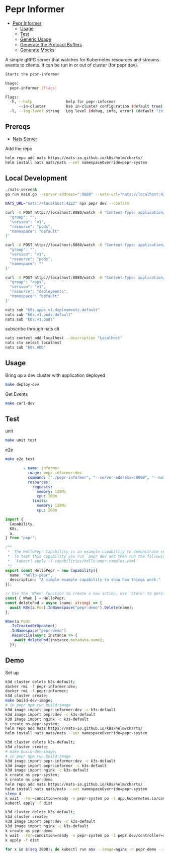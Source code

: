 # Pepr Informer

- [Pepr Informer](#pepr-informer)
  - [Usage](#usage)
  - [Test](#test)
  - [Generic Usage](#generic-usage)
  - [Generate the Protocol Buffers](#generate-the-protocol-buffers)
  - [Generate Mocks](#generate-mocks)

A simple gRPC server that watches for Kubernetes resources and streams events to clients. It can be run in or out of cluster (for pepr dev).

```bash
Starts the pepr-informer

Usage:
  pepr-informer [flags]

Flags:
  -h, --help               help for pepr-informer
      --in-cluster         Use in-cluster configuration (default true)
  -l, --log-level string   Log level (debug, info, error) (default "info")
```

## Prereqs

- [Nats Server](https://github.com/nats-io/nats-server/releases/tag/v2.10.26)

Add the repo 
```bash
helm repo add nats https://nats-io.github.io/k8s/helm/charts/
helm install nats nats/nats --set namespaceOverride=pepr-system
```

## Local Development

```bash
./nats-server&
go run main.go --server-address=":8080" --nats-url="nats://localhost:4222" --in-cluster=false
```

```bash
NATS_URL="nats://localhost:4222" npx pepr dev --confirm 
```

```bash
curl -X POST http://localhost:8080/watch -H "Content-Type: application/json" -d '{
  "group": "",
  "version": "v1",
  "resource": "pods",
  "namespace": "default"
}'

curl -X POST http://localhost:8080/watch -H "Content-Type: application/json" -d '{
  "group": "",
  "version": "v1",
  "resource": "pods",
  "namespace": ""
}'

curl -X POST http://localhost:8080/watch -H "Content-Type: application/json" -d '{
  "group": "apps",
  "version": "v1",
  "resource": "deployments",
  "namespace": "default"
}'

nats sub "k8s.apps.v1.deployments.default"
nats sub "k8s.v1.pods.default"
nats sub "k8s.v1.pods"
```

subscribe through nats cli 

```bash
nats context add localhost --description "Localhost"
nats ctx select localhost
nats sub "k8s.ADD"
```

## Usage

Bring up a dev cluster with application deployed  
```bash
make deploy-dev
```

Get Events

```bash
make curl-dev
```


## Test 

unit 
```bash
make unit test
```

e2e
```bash
make e2e test
```

```yaml
        - name: informer
          image: pepr-informer:dev
          command: ["./pepr-informer", "--server-address=:8080", "--nats-url=nats://nats-headless:4222"]
          resources:
            requests:
              memory: 128Mi
              cpu: 100m
            limits:
              memory: 128Mi
              cpu: 200m
```

```ts
import {
  Capability,
  K8s,
  a,
} from "pepr";

/**
 *  The HelloPepr Capability is an example capability to demonstrate some general concepts of Pepr.
 *  To test this capability you run `pepr dev`and then run the following command:
 *  `kubectl apply -f capabilities/hello-pepr.samples.yaml`
 */
export const HelloPepr = new Capability({
  name: "hello-pepr",
  description: "A simple example capability to show how things work."
});

// Use the 'When' function to create a new action, use 'Store' to persist data
const { When } = HelloPepr;
const deletePod = async (name: string) => {
  await K8s(a.Pod).InNamespace("pepr-demo").Delete(name);
};

When(a.Pod)
  .IsCreatedOrUpdated()
  .InNamespace("pepr-demo")
  .Reconcile(async instance => {
    await deletePod(instance.metadata.name);
  });
```


## Demo 


Set up

```bash
k3d cluster delete k3s-default;
docker rmi -f pepr-informer:dev;
docker rmi -f pepr:informer; 
k3d cluster create;
make build-dev-image;
# in pepr npm run build:image
k3d image import pepr-informer:dev -c k3s-default
k3d image import pepr:dev -c k3s-default
k3d image import nginx -c k3s-default
k create ns pepr-system;
helm repo add nats https://nats-io.github.io/k8s/helm/charts/
helm install nats nats/nats --set namespaceOverride=pepr-system
```


```bash
k3d cluster delete k3s-default;
k3d cluster create;
# make build-dev-image;
# in pepr npm run build:image
k3d image import pepr-informer:dev -c k3s-default
k3d image import pepr:informer -c k3s-default
k3d image import nginx -c k3s-default
k create ns pepr-system;
k create ns pepr-demo 
helm repo add nats https://nats-io.github.io/k8s/helm/charts/
helm install nats nats/nats --set namespaceOverride=pepr-system
sleep 4
k wait --for=condition=ready -n pepr-system po -l app.kubernetes.io/component=nats
kubectl apply -f dist
```

```bash
k3d cluster delete k3s-default;
k3d cluster create;
k3d image import pepr:dev -c k3s-default
k3d image import nginx -c k3s-default
k create ns pepr-demo 
k wait --for=condition=ready -n pepr-system po -l pepr.dev/controller=server
k apply -f dist
```

```bash
for x in $(seq 2000); do kubectl run a$x --image=nginx -n pepr-demo --image-pull-policy=IfNotPresent; done
```
